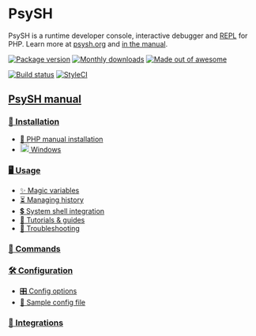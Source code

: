# PsySH

PsySH is a runtime developer console, interactive debugger
and [REPL](https://en.wikipedia.org/wiki/Read%E2%80%93eval%E2%80%93print_loop) for PHP. Learn more
at [psysh.org](http://psysh.org/) and [in the manual](https://github.com/bobthecow/psysh/wiki/Home).

[![Package version](https://img.shields.io/packagist/v/psy/psysh.svg?style=flat-square)](https://packagist.org/packages/psy/psysh)
[![Monthly downloads](http://img.shields.io/packagist/dm/psy/psysh.svg?style=flat-square)](https://packagist.org/packages/psy/psysh)
[![Made out of awesome](https://img.shields.io/badge/made_out_of_awesome-✓-brightgreen.svg?style=flat-square)](http://psysh.org)

[![Build status](https://img.shields.io/github/workflow/status/bobthecow/psysh/Tests/main.svg?style=flat-square)](https://github.com/bobthecow/psysh/actions?query=branch:main)
[![StyleCI](https://styleci.io/repos/4549925/shield)](https://styleci.io/repos/4549925)

<a id="downloading-the-manual"></a>

## [PsySH manual](https://github.com/bobthecow/psysh/wiki/Home)

### [💾 Installation](https://github.com/bobthecow/psysh/wiki/Installation)

* [📕 PHP manual installation](https://github.com/bobthecow/psysh/wiki/PHP-manual)
* <a class="internal present" href="https://github.com/bobthecow/psysh/wiki/Windows"><img src="https://user-images.githubusercontent.com/53660/40878809-407e8368-664b-11e8-8455-f11602c41dfe.png" width="18">
  Windows</a>

### [🖥 Usage](https://github.com/bobthecow/psysh/wiki/Usage)

* [✨ Magic variables](https://github.com/bobthecow/psysh/wiki/Magic-variables)
* [⏳ Managing history](https://github.com/bobthecow/psysh/wiki/History)
* [💲 System shell integration](https://github.com/bobthecow/psysh/wiki/Shell-integration)
* [🎥 Tutorials & guides](https://github.com/bobthecow/psysh/wiki/Tutorials)
* [🐛 Troubleshooting](https://github.com/bobthecow/psysh/wiki/Troubleshooting)

### [📢 Commands](https://github.com/bobthecow/psysh/wiki/Commands)

### [🛠 Configuration](https://github.com/bobthecow/psysh/wiki/Configuration)

* [🎛 Config options](https://github.com/bobthecow/psysh/wiki/Config-options)
* [📄 Sample config file](https://github.com/bobthecow/psysh/wiki/Sample-config)

### [🔌 Integrations](https://github.com/bobthecow/psysh/wiki/Integrations)
